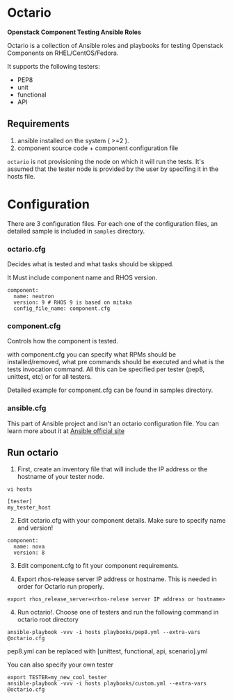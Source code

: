 # Octario

**Openstack Component Testing Ansible Roles**

Octario is a collection of Ansible roles and playbooks for testing Openstack Components on RHEL/CentOS/Fedora.

It supports the following testers:

* PEP8
* unit
* functional
* API

## Requirements

1. ansible installed on the system ( >=2 ).
2. component source code + component configuration file

`octario` is not provisioning the node on which it will run the tests. It's assumed
that the tester node is provided by the user by specifing it in the hosts file.

# Configuration

There are 3 configuration files.
For each one of the configuration files, an detailed sample is included in `samples` directory.

### octario.cfg

Decides what is tested and what tasks should be skipped.

It Must include component name and RHOS version.

```
component:
  name: neutron
  version: 9 # RHOS 9 is based on mitaka
  config_file_name: component.cfg
```

### component.cfg

Controls how the component is tested.

with component.cfg you can specify what RPMs should be installed/removed, what pre commands
should be executed and what is the tests invocation command. All this can be specified per
tester (pep8, unittest, etc) or for all testers.

Detailed example for component.cfg can be found in samples directory.

### ansible.cfg

This part of Ansible project and isn't an octario configuration file.
You can learn more about it at [Ansible official site](http://docs.ansible.com/ansible/intro_configuration.html)

## Run octario

1. First, create an inventory file that will include the IP address or the hostname of your tester node.

```
vi hosts

[tester]
my_tester_host
```

2. Edit octario.cfg with your component details. Make sure to specify name and version!

```
component:
  name: nova
  version: 8
```

3. Edit component.cfg to fit your component requirements.

4. Export rhos-release server IP address or hostname. This is needed in order for Octario run properly.

```
export rhos_release_server=<rhos-relese server IP address or hostname>
```

4. Run octario!. Choose one of testers and run the following command in octario root directory

```
ansible-playbook -vvv -i hosts playbooks/pep8.yml --extra-vars @octario.cfg
```

pep8.yml can be replaced with [unittest, functional, api, scenario].yml

You can also specify your own tester

```
export TESTER=my_new_cool_tester
ansible-playbook -vvv -i hosts playbooks/custom.yml --extra-vars @octario.cfg
```

